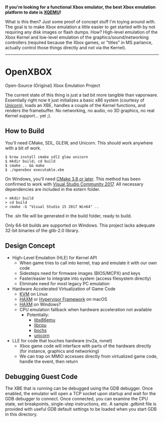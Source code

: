 **If you're looking for a functional Xbox emulator, the best Xbox emulation platform to date is [XQEMU](http://xqemu.com/)!**

What is this then? Just some proof of concept stuff I'm toying around with. The
goal is to make Xbox emulation a little easier to get started with by not
requiring any disk images or flash dumps. How? High-level emulation of the
Xbox Kernel and low-level emulation of the graphics/sound/networking
controllers (required because the Xbox games, or "titles" in MS parlance,
actually control those things directly and not via the Kernel).

---

# OpenXBOX
Open-Source (Original) Xbox Emulation Project

The current state of this thing is just a tad bit more tangible than vaporware.
Essentially right now it just initializes a basic x86 system (courtesy of
[Unicorn](http://www.unicorn-engine.org/)), loads an XBE, handles a couple of
the Kernel functions, and renders the framebuffer. No networking, no audio, no
3D graphics, no real Kernel support... yet ;).

How to Build
------------
You'll need CMake, SDL, GLEW, and Unicorn. This should work anywhere with a
bit of work.

```
$ brew install cmake sdl2 glew unicorn
$ mkdir build; cd build
$ cmake .. && make
$ ./openxbox executable.xbe
```

On Windows, you'll need [CMake 3.8 or later](https://cmake.org/download/). This
method has been confirmed to work with [Visual Studio Community 2017](https://www.visualstudio.com/downloads/).
All necessary dependencies are included in the extern folder.
```
> mkdir build
> cd build
> cmake -G "Visual Studio 15 2017 Win64" ..
```
The .sln file will be generated in the build folder, ready to build.

Only 64-bit builds are supported on Windows. This project lacks adequate
32-bit binaries of the glib-2.0 library.

Design Concept
--------------
- High-Level Emulation (HLE) for Kernel API
  - When game tries to call into kernel, trap and emulate it with our own code
  - Sidesteps need for firmware images (BIOS/MCPX) and keys
  - Faster/easier to integrate into system (access filesystem directly)
  - Eliminate need for most legacy PC emulation
- Hardware Accelerated Virtualization of Game Code
  - [KVM](https://www.kernel.org/doc/Documentation/virtual/kvm/api.txt) on Linux
  - [HAXM](https://github.com/intel/haxm) or [Hypervisor Framework](https://developer.apple.com/documentation/hypervisor) on macOS
  - [HAXM](https://github.com/intel/haxm) on Windows?
  - CPU emulation fallback when hardware acceleration not available
    - Potentially:
      - [libx86emu](https://github.com/wfeldt/libx86emu)
      - [libcpu](https://github.com/libcpu/libcpu)
      - [bochs](http://bochs.sourceforge.net/)
      - [unicorn](http://www.unicorn-engine.org/)
- LLE for code that touches hardware (nv2a, nvnet)
  - Xbox game code will interface with parts of the hardware directly (for instance, graphics and networking)
  - We can trap on MMIO accesses directly from virtualized game code, handle the event, then return
 
Debugging Guest Code
--------------------
The XBE that is running can be debugged using the GDB debugger. Once enabled,
the emulator will open a TCP socket upon startup and wait for the GDB debugger
to connect. Once connected, you can examine the CPU state, set breakpoints, 
single-step instructions, etc. A sample .gdbinit file is provided with useful
GDB default settings to be loaded when you start GDB in this directory.
